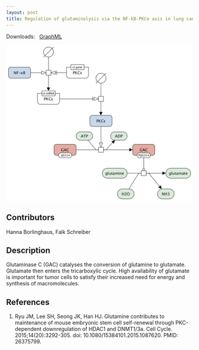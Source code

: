 ```yaml
---
layout: post
title: Regulation of glutaminolysis via the NF-kB-PKCe axis in lung cancer cells
---
```


Downloads: &nbsp; 
[GraphML](../downloads/F019-glutaminase.graphml) &nbsp;
<!--[SBGN-ML](../downloads/F019-glutaminase_SBGNv02.sbgn) &nbsp;
[Newt](http://web.newteditor.org/?URL=http://metabolismregulation.org/downloads/F019-glutaminase_newt.sbgn) &nbsp;-->
<p align="middle"><a href="/glutaminase/"><img id="image" src="/downloads/F019-glutaminase.png" width="800"/></a></p>

## Contributors 

Hanna Borlinghaus, Falk Schreiber  

## Description

Glutaminase C (GAC) catalyses the conversion of glutamine to glutamate. Glutamate then enters the tricarboxylic cycle. High availability of glutamate is important for tumor cells to satisfy their increased need for energy and synthesis of macromolecules.

## References

1. Ryu JM, Lee SH, Seong JK, Han HJ. Glutamine contributes to maintenance of mouse embryonic stem cell self-renewal through PKC-dependent downregulation of HDAC1 and DNMT1/3a. Cell Cycle. 2015;14(20):3292-305. doi: 10.1080/15384101.2015.1087620. PMID: 26375799.
